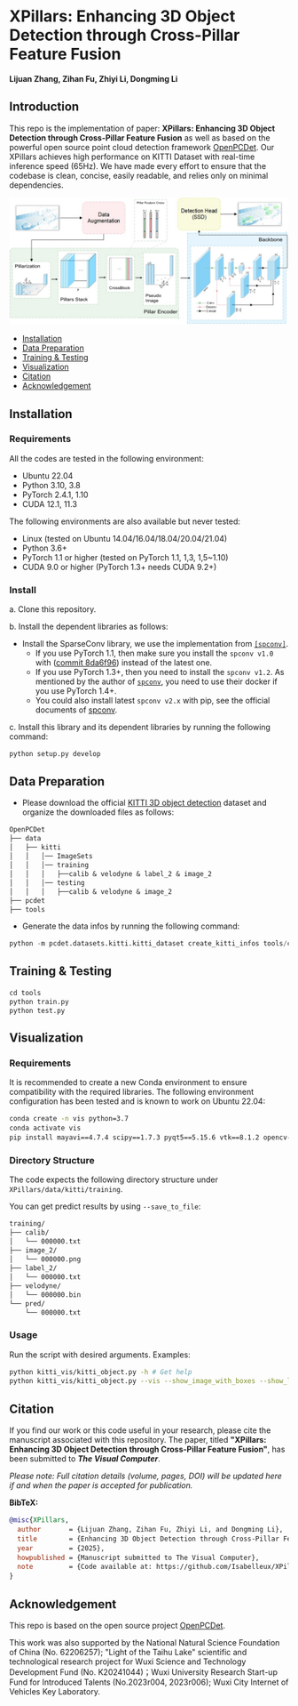 # XPillars: Enhancing 3D Object Detection through Cross-Pillar Feature Fusion

**Lijuan Zhang, Zihan Fu, Zhiyi Li, Dongming Li**

## Introduction

This repo is the  implementation of paper: **XPillars: Enhancing 3D Object Detection through Cross-Pillar Feature Fusion** as well as based on the powerful open source point cloud detection framework [OpenPCDet](https://github.com/open-mmlab/OpenPCDet). Our XPillars achieves high performance on KITTI Dataset with real-time inference speed (65Hz). We have made every effort to ensure that the codebase is clean, concise, easily readable, and relies only on minimal dependencies.
<div align="center">
  <img src="docs/1.jpg" width="700"/>
</div>

- [Installation](#installation)
- [Data Preparation](#data-preparation)
- [Training & Testing](#training--testing)
- [Visualization](#visualization)
- [Citation](#citation)
- [Acknowledgement](#acknowledgement)

## Installation

### Requirements
All the codes are tested in the following environment:
* Ubuntu 22.04
* Python 3.10, 3.8
* PyTorch 2.4.1, 1.10
* CUDA 12.1, 11.3

The following environments are also available but never tested:
* Linux (tested on Ubuntu 14.04/16.04/18.04/20.04/21.04)
* Python 3.6+
* PyTorch 1.1 or higher (tested on PyTorch 1.1, 1,3, 1,5~1.10)
* CUDA 9.0 or higher (PyTorch 1.3+ needs CUDA 9.2+)

### Install 

a. Clone this repository.

b. Install the dependent libraries as follows:

* Install the SparseConv library, we use the implementation from [`[spconv]`](https://github.com/traveller59/spconv). 
    * If you use PyTorch 1.1, then make sure you install the `spconv v1.0` with ([commit 8da6f96](https://github.com/traveller59/spconv/tree/8da6f967fb9a054d8870c3515b1b44eca2103634)) instead of the latest one.
    * If you use PyTorch 1.3+, then you need to install the `spconv v1.2`. As mentioned by the author of [`spconv`](https://github.com/traveller59/spconv), you need to use their docker if you use PyTorch 1.4+. 
    * You could also install latest `spconv v2.x` with pip, see the official documents of [spconv](https://github.com/traveller59/spconv).
  
c. Install this library and its dependent libraries by running the following command:
```shell
python setup.py develop
```

## Data Preparation

* Please download the official [KITTI 3D object detection](https://www.cvlibs.net/datasets/kitti/eval_object.php?obj_benchmark=3d) dataset and organize the downloaded files as follows:

```
OpenPCDet
├── data
│   ├── kitti
│   │   │── ImageSets
│   │   │── training
│   │   │   ├──calib & velodyne & label_2 & image_2
│   │   │── testing
│   │   │   ├──calib & velodyne & image_2
├── pcdet
├── tools
```

* Generate the data infos by running the following command: 
```python 
python -m pcdet.datasets.kitti.kitti_dataset create_kitti_infos tools/cfgs/dataset_configs/kitti_dataset.yaml
```

## Training & Testing

```shell script
cd tools
python train.py
python test.py
```


## Visualization

### Requirements
It is recommended to create a new Conda environment to ensure compatibility with the required libraries. The following environment configuration has been tested and is known to work on Ubuntu 22.04:

```bash
conda create -n vis python=3.7
conda activate vis
pip install mayavi==4.7.4 scipy==1.7.3 pyqt5==5.15.6 vtk==8.1.2 opencv-python==4.1.2
```

### Directory Structure
The code expects the following directory structure under `XPillars/data/kitti/training`. 

You can get predict results by using `--save_to_file`:
```
training/
├── calib/
│   └── 000000.txt
├── image_2/
│   └── 000000.png
├── label_2/
│   └── 000000.txt
├── velodyne/
│   └── 000000.bin
└── pred/
    └── 000000.txt
```

### Usage
Run the script with desired arguments. Examples:
```bash
python kitti_vis/kitti_object.py -h # Get help
python kitti_vis/kitti_object.py --vis --show_image_with_boxes --show_lidar_with_boxes --ind 0  # Show image and LiDAR for the index 0
```

## Citation

If you find our work or this code useful in your research, please cite the manuscript associated with this repository. The paper, titled **"XPillars: Enhancing 3D Object Detection through Cross-Pillar Feature Fusion"**, has been submitted to _**The Visual Computer**_.

*Please note: Full citation details (volume, pages, DOI) will be updated here if and when the paper is accepted for publication.*

**BibTeX:**

```bibtex
@misc{XPillars,
  author       = {Lijuan Zhang, Zihan Fu, Zhiyi Li, and Dongming Li},
  title        = {Enhancing 3D Object Detection through Cross-Pillar Feature Fusion},
  year         = {2025},
  howpublished = {Manuscript submitted to The Visual Computer},
  note         = {Code available at: https://github.com/Isabelleux/XPillars.git}
}
```

## Acknowledgement
This repo is based on the open source project [OpenPCDet](https://github.com/open-mmlab/OpenPCDet).

This work was also supported by the National Natural Science Foundation of China (No. 62206257); "Light of the Taihu Lake" scientific and technological research project for Wuxi Science and Technology Development Fund (No. K20241044)；Wuxi University Research Start-up Fund for Introduced Talents (No.2023r004, 2023r006); Wuxi City Internet of Vehicles Key Laboratory.
